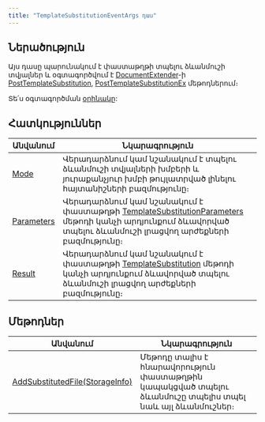 ```yaml
---
title: "TemplateSubstitutionEventArgs դաս" 
---
```


## Ներածություն

Այս դասը պարունակում է փաստաթղթի տպելու ձևանմուշի տվյալներ և օգտագործվում է [DocumentExtender](../../definitions/document_extender.md)-ի [PostTemplateSubstitution](../../definitions/document_extender/PostTemplateSubstitution.md), [PostTemplateSubstitutionEx](../../definitions/document_extender/PostTemplateSubstitutionEx.md) մեթոդներում։

Տե՛ս օգտագործման [օրինակը](../../examples/PostTemplateSubstitution.md):

## Հատկություններ 

| Անվանում | Նկարագրություն |
|----------|----------------|
| [Mode](TemplateSubstitutionEventArgs/Mode.md) | Վերադարձնում կամ նշանակում է տպելու ձևանմուշի տվյալների խմբերի և յուրաքանչյուր խմբի թույլատրված լինելու հայտանիշների բազմությունը։ |
| [Parameters](TemplateSubstitutionEventArgs/Parameters.md) | Վերադարձնում կամ նշանակում է փաստաթղթի [TemplateSubstitutionParameters](https://armsoft.github.io/as4x-docs/HTM/ProgrGuide/ScriptProcs/TemplateSubstitutionParameters.html) մեթոդի կանչի արդյունքում ձևավորված տպելու ձևանմուշի լրացվող արժեքների բազմությունը։ |
| [Result](TemplateSubstitutionEventArgs/Result.md) | Վերադարձնում կամ նշանակում է փաստաթղթի [TemplateSubstitution](../../../server_api/definitions/document/TemplateSubstitution.md) մեթոդի կանչի արդյունքում ձևավորված տպելու ձևանմուշի լրացվող արժեքների բազմությունը։ |

## Մեթոդներ

| Անվանում | Նկարագրություն |
|----------|----------------|
| [AddSubstitutedFile(StorageInfo)](TemplateSubstitutionEventArgs/AddSubstitutedFile.md) | Մեթոդը տալիս է հնարավորություն փաստաթղթին կապակցված տպելու ձևանմուշը տպելիս տպել նաև այլ ձևանմուշներ։ |